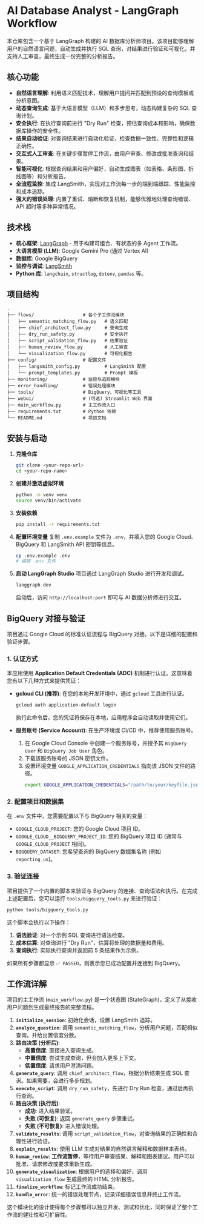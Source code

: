# AI Database Analyst - LangGraph Workflow

本仓库包含一个基于 LangGraph 构建的 AI 数据库分析师项目。该项目能够理解用户的自然语言问题，自动生成并执行 SQL 查询，对结果进行验证和可视化，并支持人工审查，最终生成一份完整的分析报告。

## 核心功能

- **自然语言理解**: 利用语义匹配技术，理解用户提问并匹配到预设的查询模板或分析意图。
- **动态查询生成**: 基于大语言模型（LLM）和多步思考，动态构建复杂的 SQL 查询计划。
- **安全执行**: 在执行查询前进行 "Dry Run" 检查，预估查询成本和影响，确保数据库操作的安全性。
- **结果自动验证**: 对查询结果进行自动化验证，检查数据一致性、完整性和逻辑正确性。
- **交互式人工审查**: 在关键步骤暂停工作流，由用户审查、修改或批准查询和结果。
- **智能可视化**: 根据查询结果和用户偏好，自动生成图表（如表格、条形图、折线图等）和分析报告。
- **全流程监控**: 集成 LangSmith，实现对工作流每一步的端到端跟踪、性能监控和成本追踪。
- **强大的错误处理**: 内置了重试、熔断和恢复机制，能够优雅地处理查询错误、API 超时等多种异常情况。

## 技术栈

- **核心框架**: [LangGraph](https://github.com/langchain-ai/langgraph) - 用于构建可组合、有状态的多 Agent 工作流。
- **大语言模型 (LLM)**: Google Gemini Pro (通过 Vertex AI)
- **数据库**: Google BigQuery
- **监控与调试**: [LangSmith](https://www.langchain.com/langsmith)
- **Python 库**: `langchain`, `structlog`, `dotenv`, `pandas` 等。

## 项目结构

```
.
├── flows/                  # 各个子工作流模块
│   ├── semantic_matching_flow.py   # 语义匹配
│   ├── chief_architect_flow.py     # 查询生成
│   ├── dry_run_safety.py           # 安全执行
│   ├── script_validation_flow.py   # 结果验证
│   ├── human_review_flow.py        # 人工审查
│   └── visualization_flow.py       # 可视化报告
├── config/                 # 配置文件
│   ├── langsmith_config.py         # LangSmith 配置
│   └── prompt_templates.py         # Prompt 模板
├── monitoring/             # 监控与追踪模块
├── error_handling/         # 错误处理模块
├── tools/                  # BigQuery、可视化等工具
├── webui/                  # (可选) Streamlit Web 界面
├── main_workflow.py        # 主工作流入口
├── requirements.txt        # Python 依赖
└── README.md               # 项目文档
```

## 安装与启动

1.  **克隆仓库**
    ```bash
    git clone <your-repo-url>
    cd <your-repo-name>
    ```

2.  **创建并激活虚拟环境**
    ```bash
    python -m venv venv
    source venv/bin/activate
    ```

3.  **安装依赖**
    ```bash
    pip install -r requirements.txt
    ```

4.  **配置环境变量**
    复制 `.env.example` 文件为 `.env`，并填入您的 Google Cloud、BigQuery 和 LangSmith API 密钥等信息。
    ```bash
    cp .env.example .env
    # 编辑 .env 文件
    ```

5.  **启动 LangGraph Studio**
    项目通过 LangGraph Studio 进行开发和调试。
    ```bash
    langgraph dev
    ```
    启动后，访问 `http://localhost:port` 即可与 AI 数据分析师进行交互。

## BigQuery 对接与验证

项目通过 Google Cloud 的标准认证流程与 BigQuery 对接。以下是详细的配置和验证步骤。

### 1. 认证方式

本应用使用 **Application Default Credentials (ADC)** 机制进行认证。这意味着您有以下几种方式来提供凭证：

- **gcloud CLI (推荐)**: 在您的本地开发环境中，通过 `gcloud` 工具进行认证。
  ```bash
  gcloud auth application-default login
  ```
  执行此命令后，您的凭证将保存在本地，应用程序会自动读取并使用它们。

- **服务账号 (Service Account)**: 在生产环境或 CI/CD 中，推荐使用服务账号。
  1.  在 Google Cloud Console 中创建一个服务账号，并授予其 `BigQuery User` 和 `BigQuery Job User` 角色。
  2.  下载该服务账号的 JSON 密钥文件。
  3.  设置环境变量 `GOOGLE_APPLICATION_CREDENTIALS` 指向该 JSON 文件的路径。
      ```bash
      export GOOGLE_APPLICATION_CREDENTIALS="/path/to/your/keyfile.json"
      ```

### 2. 配置项目和数据集

在 `.env` 文件中，您需要配置以下与 BigQuery 相关的变量：

- `GOOGLE_CLOUD_PROJECT`: 您的 Google Cloud 项目 ID。
- `GOOGLE_CLOUD__BIGQUERY_PROJECT_ID`: 您的 BigQuery 项目 ID (通常与 `GOOGLE_CLOUD_PROJECT` 相同)。
- `BIGQUERY_DATASET`: 您希望查询的 BigQuery 数据集名称 (例如 `reporting_us`)。

### 3. 验证连接

项目提供了一个内置的脚本来验证与 BigQuery 的连接、查询语法和执行。在完成上述配置后，您可以运行 `tools/bigquery_tools.py` 来进行验证：

```bash
python tools/bigquery_tools.py
```

这个脚本会执行以下操作：

1.  **语法验证**: 对一个示例 SQL 查询进行语法检查。
2.  **成本估算**: 对查询进行 "Dry Run"，估算将处理的数据量和费用。
3.  **查询执行**: 实际执行查询并返回前 5 条结果作为示例。

如果所有步骤都显示 `✅ PASSED`，则表示您已成功配置并连接到 BigQuery。

## 工作流详解

项目的主工作流 (`main_workflow.py`) 是一个状态图 (StateGraph)，定义了从接收用户问题到生成最终报告的完整流程。

1.  **`initialize_session`**: 初始化会话，设置 LangSmith 追踪。
2.  **`analyze_question`**: 调用 `semantic_matching_flow`，分析用户问题，匹配相似查询，并给出置信度分数。
3.  **路由决策 (分析后)**:
    - **高置信度**: 直接进入查询生成。
    - **中置信度**: 尝试生成查询，但会加入更多上下文。
    - **低置信度**: 请求用户澄清问题。
4.  **`generate_query`**: 调用 `chief_architect_flow`，根据分析结果生成 SQL 查询。如果需要，会进行多步规划。
5.  **`execute_script`**: 调用 `dry_run_safety`，先进行 Dry Run 检查，通过后再执行查询。
6.  **路由决策 (执行后)**:
    - **成功**: 进入结果验证。
    - **失败 (可恢复)**: 返回 `generate_query` 步骤重试。
    - **失败 (不可恢复)**: 进入错误处理。
7.  **`validate_results`**: 调用 `script_validation_flow`，对查询结果的正确性和合理性进行验证。
8.  **`explain_results`**: 使用 LLM 生成对结果的自然语言解释和数据样本表格。
9.  **`human_review`**: **工作流暂停**，等待用户审查结果、解释和图表建议。用户可以批准、请求修改或要求重新生成。
10. **`generate_visualization`**: 根据用户的选择和偏好，调用 `visualization_flow` 生成最终的 HTML 分析报告。
11. **`finalize_workflow`**: 标记工作流成功结束。
12. **`handle_error`**: 统一的错误处理节点，记录详细错误信息并终止工作流。

这个模块化的设计使得每个步骤都可以独立开发、测试和优化，同时保证了整个工作流的健壮性和可扩展性。